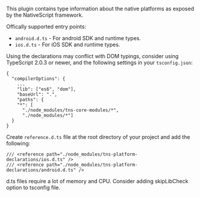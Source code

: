 This plugin contains type information about the native platforms as exposed by the NativeScript framework.

Offically supported entry points:
 - `android.d.ts` - For android SDK and runtime types.
 - `ios.d.ts` - For iOS SDK and runtime types.

Using the declarations may conflict with DOM typings,
consider using TypeScript 2.0.3 or newer,
and the following settings in your `tsconfig.json`:
```
{
  "compilerOptions": {
    ...
    "lib": ["es6", "dom"],
    "baseUrl": ".",
    "paths": {
    "*": [
      "./node_modules/tns-core-modules/*",
      "./node_modules/*"]
  }
}
```

Create `reference.d.ts` file at the root directory of your project and add the following:
```
/// <reference path="./node_modules/tns-platform-declarations/ios.d.ts" />
/// <reference path="./node_modules/tns-platform-declarations/android.d.ts" />
```

d.ts files require a lot of memory and CPU. Consider adding skipLibCheck option to tsconfig file.
